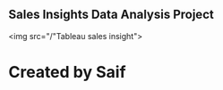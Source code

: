 ## Sales Insights Data Analysis Project

<centre><img src="/"Tableau sales insight"></centre>

# Created by Saif




